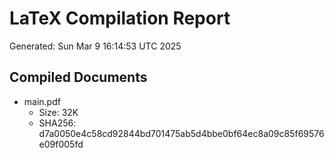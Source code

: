 # LaTeX Compilation Report
Generated: Sun Mar  9 16:14:53 UTC 2025
## Compiled Documents
- main.pdf
  - Size: 32K
  - SHA256: d7a0050e4c58cd92844bd701475ab5d4bbe0bf64ec8a09c85f69576e09f005fd
